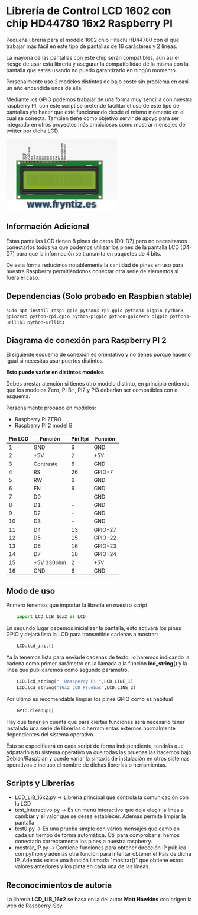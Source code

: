 # Librería de Control LCD 1602 con chip HD44780 16x2 Raspberry PI
Pequeña librería para el modelo 1602 chip Hitachi HD44780 con el que trabajar más fácil en este tipo de pantallas de 16 carácteres y 2 líneas.

La mayoría de las pantallas con este chip serán compatibles, aún así el riesgo de usar esta librería y asegurar la compatibilidad de la misma con la pantalla que estés usando no puedo garantizarlo en ningún momento.

Personalmente uso 2 modelos distintos de bajo coste sin problema en casi un año encendida unda de ella.

Mediante los GPIO podemos trabajar de una forma muy sencilla con nuestra raspberry PI, con este script se pretende facilitar el uso de este tipo de pantallas y/o hacer que este funcionando desde el mismo momento en el cual se conecta. También tiene como objetivo servir de apoyo para ser integrado en otros proyectos más ambiciosos como mostrar mensajes de twitter por dicha LCD.

![Imagen de LCD 1602 chip HD44780](./lcd.png "Imagen de LCD 1602 chip HD44780")


## Información Adicional
Estas pantallas LCD tienen 8 pines de datos (D0-D7) pero no necesitamos conectarlos todos ya que podemos utilizar los pines de la pantalla LCD (D4-D7) para que la información se transmita en paquetes de 4 bits.

De esta forma reducimos notablemente la cantidad de pines en uso para nuestra Raspberry permitiéndonos conectar otra serie de elementos si fuera el caso.


## Dependencias (Solo probado en Raspbian stable)
```Raspbian
sudo apt install raspi-gpio python3-rpi.gpio python3-pigpio python3-gpiozero python-rpi.gpio python-pigpio python-gpiozero pigpio python3-urllib3 python-urllib3
```

## Diagrama de conexión para Raspberry PI 2
El siguiente esquema de conexión es orientativo y no tienes porque hacerlo igual si necesitas usar puertos distintos.

**Esto puede variar en distintos modelos**

Debes prestar atención si tienes otro modelo distinto, en principio entiendo que los modelos Zero, Pi B+, Pi2 y Pi3 deberían ser compatibles con el esquema.

Personalmente probado en modelos:
* Raspberry Pi ZERO
* Raspberry PI 2 model B

| Pin LCD |  Función | Pin Rpi |   Función   |
|---------|----------|---------|-------------|
|    1    |    GND   |    6    |     GND     |
|    2    |    +5V   |    2    |     +5V     |
|    3    | Contraste|    6    |     GND     |
|    4    |    RS    |    26   |    GPIO-7   |
|    5    |    RW    |    6    |     GND     |
|    6    |    EN    |    6    |     GND     |
|    7    |    D0    |    -    |     GND     |
|    8    |    D1    |    -    |     GND     |
|    9    |    D2    |    -    |     GND     |
|    10   |    D3    |    -    |     GND     |
|    11   |    D4    |    13   |   GPIO-27   |
|    12   |    D5    |    15   |   GPIO-22   |
|    13   |    D6    |    16   |   GPIO-23   |
|    14   |    D7    |    18   |   GPIO-24   |
|    15   |+5V 330ohm|    2    |     +5V     |
|    16   |    GND   |    6    |     GND     |


## Modo de uso
Primero tenemos que importar la librería en nuestro script
```python
    import LCD_LIB_16x2 as LCD
```

En segundo lugar debemos inicializar la pantalla, esto activará los pines GPIO y dejará lista la LCD para transmitirle cadenas a mostrar:
```python
    LCD.lcd_init()
```

Ya la tenemos lista para enviarle cadenas de texto, lo haremos indicando la cadena como primer parámetro en la llamada a la función **lcd_string()** y la línea que publicaremos como segundo parámetro.
```python
    LCD.lcd_string("  Rasbperry Pi ",LCD.LINE_1)
    LCD.lcd_string("16x2 LCD Pruebas",LCD.LINE_2)
```

Por último es recomendable limpiar los pines GPIO como es habitual
```python
    GPIO.cleanup()
```

Hay que tener en cuenta que para ciertas funciones será necesario tener instalado una serie de librerías o herramientas externos normalmente dependientes del sistema operativo.

Esto se especificará en cada script de forma independiente, tendrás que adpatarlo a tu sistema operativo ya que todas las pruebas las hacemos bajo Debian/Raspbian y puede variar la sintaxis de instalación en otros sistemas operativos e incluso el nombre de dichas librerías o herramientas.

## Scripts y Librerías
- LCD_LIB_16x2.py → Librería principal que controla la comunicación con la LCD
- test_interactivo.py → Es un menú interactivo que deja elegir la línea a cambiar y el valor que se desea establecer. Además permite limpiar la pantalla
- test0.py → Es una prueba simple con varios mensajes que cambian cada un tiempo de forma automática. Útil para comprobar si hemos conectado correctamente los pines a nuestra raspberry.
- mostrar_IP.py → Contiene funciones para obtener dirección IP pública con python y además otra función para intentar obtener el País de dicha IP. Además existe una función llamada "mostrar()" que obtiene estos valores anteriores y los pinta en cada una de las líneas.

## Reconocimientos de autoría
La librería **LCD_LIB_16x2** se basa en la del autor **Matt Hawkins** con origen la web de Raspberry-Spy
